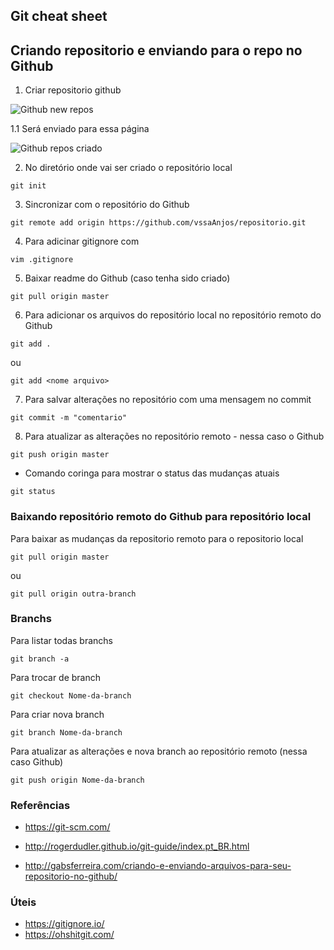 ## Git cheat sheet

## Criando repositorio e enviando para o repo no Github

1. Criar repositorio github

![Github new repos](https://github.com/vssaAnjos/cheat-sheet-git/blob/master/github_new_repos.png)

1.1 Será enviado para essa página

![Github repos criado](https://github.com/vssaAnjos/cheat-sheet-git/blob/master/github_new_repos2.png)

2. No diretório onde vai ser criado o repositório local
``` 
git init
```

3. Sincronizar com o repositório do Github

```
git remote add origin https://github.com/vssaAnjos/repositorio.git
```

4. Para adicinar gitignore com 

```
vim .gitignore
``` 

5. Baixar readme do Github (caso tenha sido criado) 

```
git pull origin master
```

6. Para adicionar os arquivos do repositório local no repositório remoto do Github

```
git add . 
``` 
ou 
```
git add <nome arquivo>
```

7. Para salvar alterações no repositório com uma mensagem no commit

```
git commit -m "comentario"
```

8. Para atualizar as alterações no repositório remoto - nessa caso o Github
```
git push origin master
```

* Comando coringa para mostrar o status das mudanças atuais

```
git status
``` 

### Baixando repositório remoto do Github para repositório local

Para baixar as mudanças da repositorio remoto para o repositorio local

```
git pull origin master
```
ou 
```
git pull origin outra-branch
```

### Branchs

Para listar todas branchs

```
git branch -a
```

Para trocar de branch

```
git checkout Nome-da-branch
```

Para criar nova branch
```
git branch Nome-da-branch
```

Para atualizar as alterações e nova branch ao repositório remoto (nessa caso Github)
```
git push origin Nome-da-branch
```

### Referências

- https://git-scm.com/

- http://rogerdudler.github.io/git-guide/index.pt_BR.html

- http://gabsferreira.com/criando-e-enviando-arquivos-para-seu-repositorio-no-github/


### Úteis

- https://gitignore.io/
- https://ohshitgit.com/

